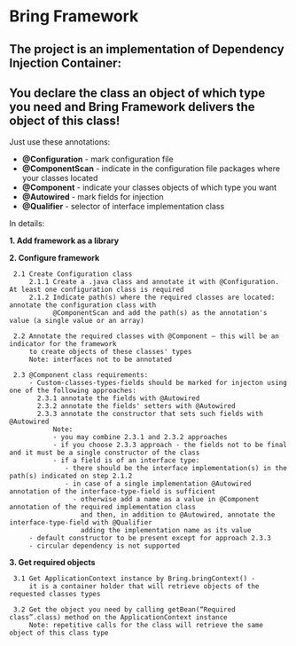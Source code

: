 # Bring Framework 

## The project is an implementation of Dependency Injection Container:
## You declare the class an object of which type you need and Bring Framework delivers the object of this class!

Just use these annotations:
- **@Configuration** - mark configuration file
- **@ComponentScan** - indicate in the configuration file packages where your classes located
- **@Component** - indicate your classes objects of which type you want
- **@Autowired** - mark fields for injection 
- **@Qualifier** - selector of interface implementation class

In details:

**1. Add framework as a library**

**2. Configure framework**

     2.1 Create Configuration class
         2.1.1 Create a .java class and annotate it with @Configuration. At least one configuration class is required
         2.1.2 Indicate path(s) where the required classes are located: annotate the configuration class with 
               @ComponentScan and add the path(s) as the annotation's value (a single value or an array) 

     2.2 Annotate the required classes with @Component – this will be an indicator for the framework 
         to create objects of these classes' types
         Note: interfaces not to be annotated

     2.3 @Component class requirements:
         - Custom-classes-types-fields should be marked for injecton using one of the following approaches:
           2.3.1 annotate the fields with @Autowired
           2.3.2 annotate the fields' setters with @Autowired
           2.3.3 annotate the constructor that sets such fields with @Autowired
               Note: 
               - you may combine 2.3.1 and 2.3.2 approaches
               - if you choose 2.3.3 approach - the fields not to be final and it must be a single constructor of the class 
               - if a field is of an interface type:
                  - there should be the interface implementation(s) in the path(s) indicated on step 2.1.2
                  - in case of a single implementation @Autowired annotation of the interface-type-field is sufficient
                    - otherwise add a name as a value in @Component annotation of the required implementation class 
                      and then, in addition to @Autowired, annotate the interface-type-field with @Qualifier
                      adding the implementation name as its value
         - default constructor to be present except for approach 2.3.3  
         - circular dependency is not supported 

**3. Get required objects**

     3.1 Get ApplicationContext instance by Bring.bringContext() -
         it is a container holder that will retrieve objects of the requested classes types
       
     3.2 Get the object you need by calling getBean(“Required class”.class) method on the ApplicationContext instance
         Note: repetitive calls for the class will retrieve the same object of this class type 
